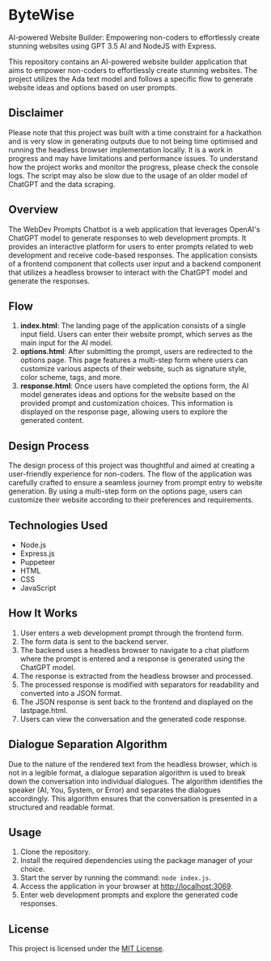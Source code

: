 # ByteWise
AI-powered Website Builder: Empowering non-coders to effortlessly create stunning websites using GPT 3.5 AI and NodeJS with Express.

This repository contains an AI-powered website builder application that aims to empower non-coders to effortlessly create stunning websites. The project utilizes the Ada text model and follows a specific flow to generate website ideas and options based on user prompts.

## Disclaimer
Please note that this project was built with a time constraint for a hackathon and is very slow in generating outputs due to not being time optimised and running the headless browser implementation locally. It is a work in progress and may have limitations and performance issues. To understand how the project works and monitor the progress, please check the console logs. The script may also be slow due to the usage of an older model of ChatGPT and the data scraping.

## Overview
The WebDev Prompts Chatbot is a web application that leverages OpenAI's ChatGPT model to generate responses to web development prompts. It provides an interactive platform for users to enter prompts related to web development and receive code-based responses. The application consists of a frontend component that collects user input and a backend component that utilizes a headless browser to interact with the ChatGPT model and generate the responses.

## Flow

1. **index.html**: The landing page of the application consists of a single input field. Users can enter their website prompt, which serves as the main input for the AI model.
2. **options.html**: After submitting the prompt, users are redirected to the options page. This page features a multi-step form where users can customize various aspects of their website, such as signature style, color scheme, tags, and more.
3. **response.html**: Once users have completed the options form, the AI model generates ideas and options for the website based on the provided prompt and customization choices. This information is displayed on the response page, allowing users to explore the generated content.

## Design Process

The design process of this project was thoughtful and aimed at creating a user-friendly experience for non-coders. The flow of the application was carefully crafted to ensure a seamless journey from prompt entry to website generation. By using a multi-step form on the options page, users can customize their website according to their preferences and requirements.

## Technologies Used
- Node.js
- Express.js
- Puppeteer
- HTML
- CSS
- JavaScript

## How It Works
1. User enters a web development prompt through the frontend form.
2. The form data is sent to the backend server.
3. The backend uses a headless browser to navigate to a chat platform where the prompt is entered and a response is generated using the ChatGPT model.
4. The response is extracted from the headless browser and processed.
5. The processed response is modified with separators for readability and converted into a JSON format.
6. The JSON response is sent back to the frontend and displayed on the lastpage.html.
7. Users can view the conversation and the generated code response.

## Dialogue Separation Algorithm
Due to the nature of the rendered text from the headless browser, which is not in a legible format, a dialogue separation algorithm is used to break down the conversation into individual dialogues. The algorithm identifies the speaker (AI, You, System, or Error) and separates the dialogues accordingly. This algorithm ensures that the conversation is presented in a structured and readable format.

## Usage
1. Clone the repository.
2. Install the required dependencies using the package manager of your choice.
3. Start the server by running the command: `node index.js`.
4. Access the application in your browser at [http://localhost:3069](http://localhost:3069).
5. Enter web development prompts and explore the generated code responses.

## License
This project is licensed under the [MIT License](LICENSE).




